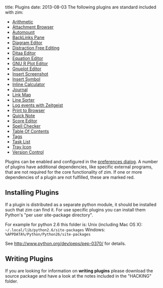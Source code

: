 title: Plugins
date: 2013-08-03
The following plugins are standard included with zim:


* [Arithmetic](./Plugins/Arithmetic.markdown)
* [Attachment Browser](./Plugins/Attachment_Browser.markdown)
* [Automount](./Plugins/Automount.markdown)
* [BackLinks Pane](./Plugins/BackLinks_Pane.markdown)
* [Diagram Editor](./Plugins/Diagram_Editor.markdown)
* [Distraction Free Editing](./Plugins/Distraction_Free_Editing.markdown)
* [Ditaa Editor](./Plugins/Ditaa_Editor.markdown)
* [Equation Editor](./Plugins/Equation_Editor.markdown)
* [GNU R Plot Editor](./Plugins/GNU_R_Plot_Editor.markdown)
* [Gnuplot Editor](./Plugins/Gnuplot_Editor.markdown)
* [Insert Screenshot](./Plugins/Insert_Screenshot.markdown)
* [Insert Symbol](./Plugins/Insert_Symbol.markdown)
* [Inline Calculator](./Plugins/Inline_Calculator.markdown)
* [Journal](./Plugins/Journal.markdown)
* [Link Map](./Plugins/Link_Map.markdown)
* [Line Sorter](./Plugins/Line_Sorter.markdown)
* [Log events with Zeitgeist](./Plugins/Log_events_with_Zeitgeist.markdown)
* [Print to Browser](./Plugins/Print_to_Browser.markdown)
* [Quick Note](./Plugins/Quick_Note.markdown)
* [Score Editor](./Plugins/Score_Editor.markdown)
* [Spell Checker](./Plugins/Spell_Checker.markdown)
* [Table Of Contents](./Plugins/Table_Of_Contents.markdown)
* [Tags](./Plugins/Tags.markdown)
* [Task List](./Plugins/Task_List.markdown)
* [Tray Icon](./Plugins/Tray_Icon.markdown)
* [Version Control](./Plugins/Version_Control.markdown)


Plugins can be enabled and configured in the [preferences dialog](./Help/Preferences.markdown). A number of plugins have additional dependencies, like specific external programs, that are not required for the core functionality of zim. If one or more dependencies of a plugin are not fulfilled, these are marked red.

Installing Plugins
------------------
If a plugin is distributed as a separate python module, it should be installed such that zim can find it. For use specific plugins you can install them Python's "per user site-package directory".

For example for python 2.6 this folder is:
Unix (including Mac OS X): ``~/.local/lib/python2.6/site-packages``
Windows: ``%APPDATA%/Python/Python26/site-packages``

See <http://www.python.org/dev/peps/pep-0370/> for details.

Writing Plugins
---------------
If you are looking for information on **writing plugins** please download the source package and have a look at the notes included in the "HACKING" folder.


